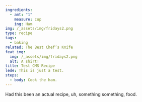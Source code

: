 ```yaml
---
ingredients:
  - amt: "1"
    measure: cup
    ing: Ham
img: /_assets/img/fridays2.png
type: recipe
tags:
  - baking
related: The Best Chef’s Knife
feat_img:
  img: /_assets/img/fridays2.png
  alt: A shirt!
title: Test CMS Recipe
lede: This is just a test.
steps:
  - body: Cook the ham.
---
```

Had this been an actual recipe, uh, something something, food.
